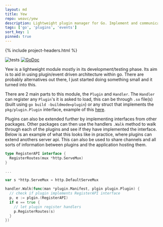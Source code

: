 ```yaml
---
layout: md
title: Yew
repo: weavc/yew
description: Lightweight plugin manager for Go. Implement and communicate with go plugins
tags: ['go', 'plugins', 'events']
sort_key: 1
pinned: true
---
```


{% include project-headers.html %}

![tests](https://github.com/weavc/yew/workflows/Go/badge.svg?branch=master) 
[![GoDoc](https://img.shields.io/static/v1?label=godoc&message=reference&color=blue)](https://pkg.go.dev/github.com/weavc/yew)

Yew is a lightweight module mostly in its development/testing phase. Its aim is to aid in using plugin/event driven architecture within go. There are probably alternatives out there, I just started doing something small and it turned into this.

There are 2 main parts to this module, the `Plugin` and `Handler`. The `Handler` can register any `Plugin`'s it is asked to load, this can be through `.so` file(s) (built using `go build -buildmode=plugin`) or any struct that implements the `pkg/plugin.Plugin` interface, example of this [here](#Plugins).

Plugins can also be extended further by implementing interfaces from other packages. Other packages can then use the handlers `.Walk` method to walk through each of the plugins and see if they have implemented the interface. Below is an example of what this looks like in practice, where plugins can extend anothers server api. This can also be used to share channels and all sorts of information between plugins and the application hosting them.

```go
type RegisterAPI interface {
  RegisterRoutes(mux *http.ServeMux)
}

...

var s *http.ServeMux = http.DefaultServeMux

handler.Walk(func(man *plugin.Manifest, plgin plugin.Plugin) {
  // check if plugin implements RegisterAPI interface
  p, e := plgin.(RegisterAPI)
  if e == true {
    // let plugin register handlers
    p.RegisterRoutes(s)
  }
})
```
 
